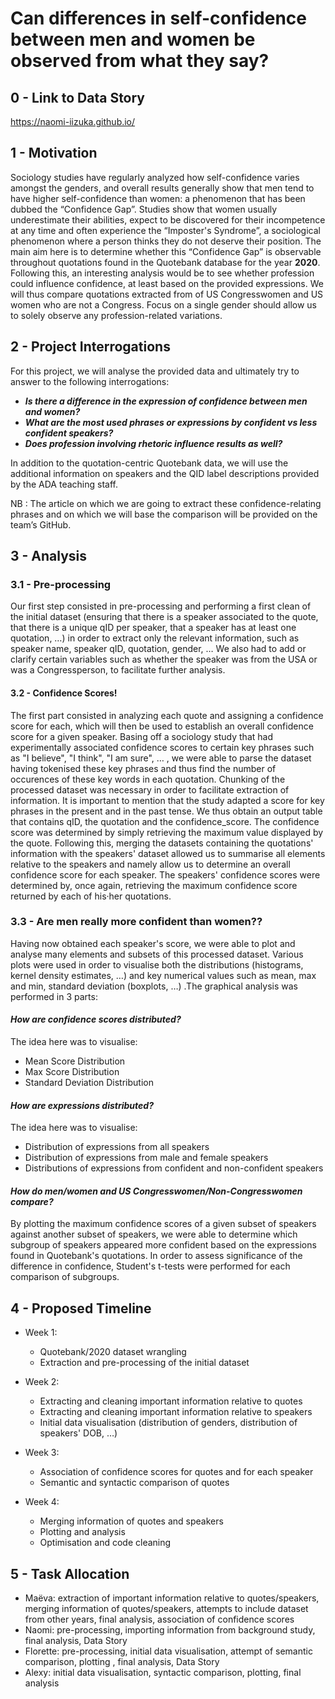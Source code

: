 # Can differences in self-confidence between men and women be observed from what they say?

## 0 - Link to Data Story

https://naomi-iizuka.github.io/

## 1 - Motivation

Sociology studies have regularly analyzed how self-confidence varies amongst the genders, and overall results generally show that men tend to have higher self-confidence than women: a phenomenon that has been dubbed the “Confidence Gap”. Studies show that women usually underestimate their abilities, expect to be discovered for their incompetence at any time and often experience the “Imposter's Syndrome”, a sociological phenomenon where a person thinks they do not deserve their position. The main aim here is to determine whether this “Confidence Gap” is observable throughout quotations found in the Quotebank database for the year **2020**. Following this, an interesting analysis would be to see whether profession could influence confidence, at least based on the provided expressions. We will thus compare quotations extracted from of US Congresswomen and US women who are not a Congress. Focus on a single gender should allow us to solely observe any profession-related variations.

## 2 - Project Interrogations

For this project, we will analyse the provided data and ultimately try to answer to the following interrogations: 

* ***Is there a difference in the expression of confidence between men and women?***
* ***What are the most used phrases or expressions by confident vs less confident speakers?***
* ***Does profession involving rhetoric influence results as well?***

In addition to the quotation-centric Quotebank data, we will use the additional information on speakers and the QID label descriptions provided by the ADA teaching staff.

NB : The article on which we are going to extract these confidence-relating phrases and on which we will base the comparison will be provided on the team’s GitHub.

## 3 - Analysis

### 3.1 - Pre-processing
Our first step consisted in pre-processing and performing a first clean of the initial dataset (ensuring that there is a speaker associated to the quote, that there is a unique qID per speaker, that a speaker has at least one quotation, …) in order to extract only the relevant information, such as speaker name, speaker qID, quotation, gender, … We also had to add or clarify certain variables such as whether the speaker was from the USA or was a Congressperson, to facilitate further analysis. 

#### 3.2 - Confidence Scores!
The first part consisted in analyzing each quote and assigning a confidence score for each, which will then be used to establish an overall confidence score for a given speaker. Basing off a sociology study that had experimentally associated confidence scores to certain key phrases such as "I believe", "I think", "I am sure", … ,  we were able to parse the dataset having tokenised these key phrases and thus find the number of occurences of these key words in each quotation. Chunking of the processed dataset was necessary in order to facilitate extraction of information. It is important to mention that the study adapted a score for key phrases in the present and in the past tense. We thus obtain an output table that contains qID, the quotation and the confidence_score. The confidence score was determined by simply retrieving the maximum value displayed by the quote. 
Following this, merging the datasets containing the quotations' information with the speakers' dataset allowed us to summarise all elements relative to the speakers and namely allow us to determine an overall confidence score for each speaker. The speakers' confidence scores were determined by, once again, retrieving the maximum confidence score returned by each of his·her quotations.

### 3.3 - Are men really more confident than women??
Having now obtained each speaker's score, we were able to plot and analyse many elements and subsets of this processed dataset. Various plots were used in order to visualise both the distributions (histograms, kernel density estimates, …) and key numerical values such as mean, max and min, standard deviation (boxplots, …) .The graphical analysis was performed in 3 parts:

#### *How are confidence scores distributed?*
The idea here was to visualise:
- Mean Score Distribution
- Max Score Distribution
- Standard Deviation Distribution

#### *How are expressions distributed?*
The idea here was to visualise:
- Distribution of expressions from all speakers
- Distribution of expressions from male and female speakers
- Distributions of expressions from confident and non-confident speakers

#### *How do men/women and US Congresswomen/Non-Congresswomen compare?*
By plotting the maximum confidence scores of a given subset of speakers against another subset of speakers, we were able to determine which subgroup of speakers appeared more confident based on the expressions found in Quotebank's quotations. In order to assess significance of the difference in confidence, Student's t-tests were performed for each comparison of subgroups.

## 4 - Proposed Timeline

* Week 1:
  * Quotebank/2020 dataset wrangling
  * Extraction and pre-processing of the initial dataset

* Week 2:
  *  Extracting and cleaning important information relative to quotes
  *  Extracting and cleaning important information relative to speakers
  *  Initial data visualisation (distribution of genders, distribution of speakers' DOB, …)

* Week 3:
  *  Association of confidence scores for quotes and for each speaker
  *  Semantic and syntactic comparison of quotes

* Week 4:
  *  Merging information of quotes and speakers
  *  Plotting and analysis 
  *  Optimisation and code cleaning

## 5 - Task Allocation

* Maëva: extraction of important information relative to quotes/speakers, merging information of quotes/speakers, attempts to include dataset from other years, final analysis, association of confidence scores
* Naomi: pre-processing, importing information from background study, final analysis, Data Story
* Florette: pre-processing, initial data visualisation, attempt of semantic comparison, plotting , final analysis, Data Story
* Alexy: initial data visualisation, syntactic comparison, plotting, final analysis
